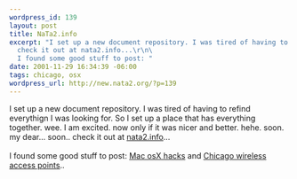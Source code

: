 ```yaml
--- 
wordpress_id: 139
layout: post
title: NaTa2.info
excerpt: "I set up a new document repository. I was tired of having to refind everythign I was looking for. So I set up a place that has everything together. wee. I am excited. now only if it was nicer and better. hehe. soon. my dear... soon.. \r\n\
  check it out at nata2.info...\r\n\
  I found some good stuff to post: "
date: 2001-11-29 16:34:39 -06:00
tags: chicago, osx
wordpress_url: http://new.nata2.org/?p=139
---
```

I set up a new document repository. I was tired of having to refind everythign I was looking for. So I set up a place that has everything together. wee. I am excited. now only if it was nicer and better. hehe. soon. my dear... soon.. 
check it out at <a href="http://www.nata2.info">nata2.info</a>...<br/><br/>
I found some good stuff to post: <a href="http://nata2.info/geek/Misc/MacOS_X_Hacks.txt">Mac osX hacks</a> and <a href="http://nata2.info/geek/Misc/Chicago_802.11_Wireless_Points.txt">Chicago wireless access points</a>..
